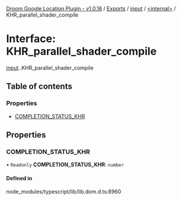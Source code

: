 [Droom Google Location Plugin - v1.0.16](../README.md) / [Exports](../modules.md) / [input](../modules/input.md) / [<internal\>](../modules/input._internal_.md) / KHR\_parallel\_shader\_compile

# Interface: KHR\_parallel\_shader\_compile

[input](../modules/input.md).[<internal>](../modules/input._internal_.md).KHR_parallel_shader_compile

## Table of contents

### Properties

- [COMPLETION\_STATUS\_KHR](input._internal_.KHR_parallel_shader_compile.md#completion_status_khr)

## Properties

### COMPLETION\_STATUS\_KHR

• `Readonly` **COMPLETION\_STATUS\_KHR**: `number`

#### Defined in

node_modules/typescript/lib/lib.dom.d.ts:8960
